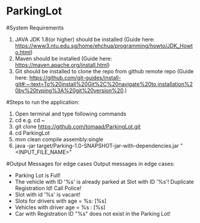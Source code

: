 # ParkingLot

#System Requirements
1. JAVA JDK 1.8(or higher) should be installed (Guide here: https://www3.ntu.edu.sg/home/ehchua/programming/howto/JDK_Howto.html)
2. Maven should be installed (Guide here: https://maven.apache.org/install.html)
3. Git should be installed to clone the repo from github remote repo (Guide here: https://github.com/git-guides/install-git#:~:text=To%20install%20Git%2C%20navigate%20to,installation%20by%20typing%3A%20git%20version%20.)

#Steps to run the application:
1. Open terminal and type following commands
2. cd <directory path where git repo should be cloned> e.g. cd ~
3. git clone https://github.com/tomaad/ParkingLot.git
4. cd ParkingLot 
5. mvn clean compile assembly:single
6. java -jar target/Parking-1.0-SNAPSHOT-jar-with-dependencies.jar "<INPUT_FILE_NAME>"

#Output Messages for edge cases
Output messages in edge cases:
- Parking Lot is Full!
- The vehicle with ID '%s' is already parked at Slot with ID '%s'! Duplicate Registration Id! Call Police!
- Slot with id '%s' is vacant!
- Slots for drivers with age = %s: [%s]
- Vehicles with driver age = %s : [%s]
- Car with Registration ID \"%s\" does not exist in the Parking Lot!

